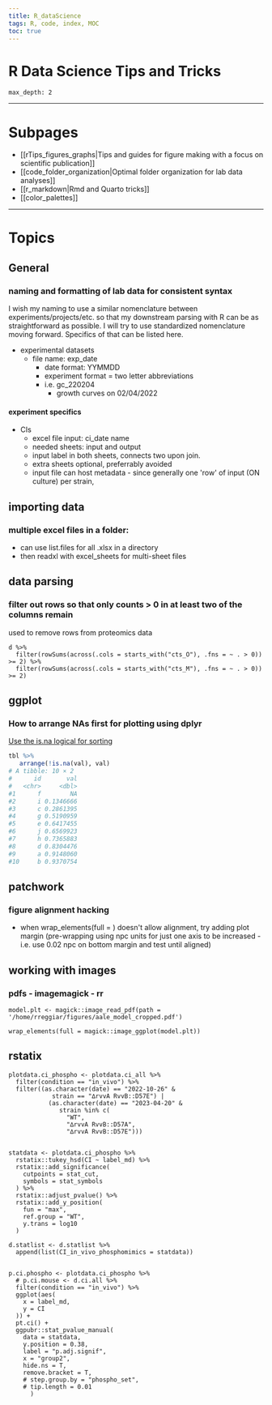 ```yaml
---
title: R_dataScience
tags: R, code, index, MOC
toc: true
---
```


# R Data Science Tips and Tricks

```toc
max_depth: 2
```
---

# Subpages

- [[rTips_figures_graphs|Tips and guides for figure making with a focus on scientific publication]]
- [[code_folder_organization|Optimal folder organization for lab data analyses]]
- [[r_markdown|Rmd and Quarto tricks]]
- [[color_palettes]]

---

# Topics

## General

### naming and formatting of lab data for consistent syntax 

I wish my naming to use a similar nomenclature between experiments/projects/etc. so that my downstream parsing with R can be as straightforward as possible. I will try to use standardized nomenclature moving forward. Specifics of that can be listed here. 

- experimental datasets
	- file name: exp_date
		- date format: YYMMDD
		- experiment format = two letter abbreviations
		- i.e. gc_220204
			- growth curves on 02/04/2022

#### experiment specifics

- CIs
	- excel file input: ci_date name
	- needed sheets: input and output
	- input label in both sheets, connects two upon join.
	- extra sheets optional, preferrably avoided
	- input file can host metadata - since generally one 'row' of input (ON culture) per strain, 


## importing data 

### multiple excel files in a folder:

- can use list.files for all .xlsx in a directory
- then readxl with excel_sheets for multi-sheet files


## data parsing

### filter out rows so that only counts > 0 in at least two of the columns remain

used to remove rows from proteomics data 

```{r}
d %>% 
  filter(rowSums(across(.cols = starts_with("cts_O"), .fns = ~ . > 0)) >= 2) %>%
  filter(rowSums(across(.cols = starts_with("cts_M"), .fns = ~ . > 0)) >= 2)
  ```

## ggplot

### How to arrange NAs first for plotting using dplyr

[Use the is.na logical for sorting](https://stackoverflow.com/questions/43343590/how-to-sort-putting-nas-first-in-dplyr) 

```r
tbl %>%
   arrange(!is.na(val), val)
# A tibble: 10 × 2
#      id       val
#   <chr>     <dbl>
#1      f        NA
#2      i 0.1346666
#3      c 0.2861395
#4      g 0.5190959
#5      e 0.6417455
#6      j 0.6569923
#7      h 0.7365883
#8      d 0.8304476
#9      a 0.9148060
#10     b 0.9370754
```


## patchwork

### figure alignment hacking

- when wrap_elements(full = ) doesn't allow alignment, try adding plot margin (pre-wrapping using npc units for just one axis to be increased - i.e. use 0.02 npc on bottom margin and test until aligned)

## working with images

### pdfs - imagemagick - rr

```{r}
model.plt <- magick::image_read_pdf(path = '/home/rreggiar/figures/aale_model_cropped.pdf')

wrap_elements(full = magick::image_ggplot(model.plt))

```


## rstatix

```{r}
plotdata.ci_phospho <- plotdata.ci_all %>% 
  filter(condition == "in_vivo") %>% 
  filter((as.character(date) == "2022-10-26" & 
            strain == "∆rvvA RvvB::D57E") | 
           (as.character(date) == "2023-04-20" & 
              strain %in% c(
                "WT",
                "∆rvvA RvvB::D57A",
                "∆rvvA RvvB::D57E")))


statdata <- plotdata.ci_phospho %>%
  rstatix::tukey_hsd(CI ~ label_md) %>%
  rstatix::add_significance(
    cutpoints = stat_cut,
    symbols = stat_symbols
  ) %>%
  rstatix::adjust_pvalue() %>%
  rstatix::add_y_position(
    fun = "max", 
    ref.group = "WT", 
    y.trans = log10
  )

d.statlist <- d.statlist %>%
  append(list(CI_in_vivo_phosphomimics = statdata))

  
p.ci.phospho <- plotdata.ci_phospho %>%
  # p.ci.mouse <- d.ci.all %>%
  filter(condition == "in_vivo") %>%
  ggplot(aes(
    x = label_md,
    y = CI
  )) +
  pt.ci() + 
  ggpubr::stat_pvalue_manual(
    data = statdata,
    y.position = 0.38,
    label = "p.adj.signif",
    x = "group2", 
    hide.ns = T,
    remove.bracket = T,
    # step.group.by = "phospho_set",
    # tip.length = 0.01
      )

```

